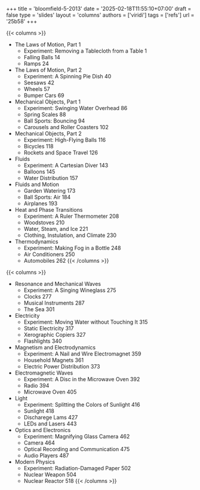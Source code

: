+++
title = 'bloomfield-5-2013'
date = '2025-02-18T11:55:10+07:00'
draft = false
type = 'slides'
layout = 'columns'
authors = ['viridi']
tags = ['refs']
url = '25b58'
+++
<!--more-->

{{< columns >}}
+ The Laws of Motion, Part 1
  - Experiment: Removing a Tablecloth from a Table 1
  - Falling Balls 14
  - Ramps 24
+ The Laws of Motion, Part 2
  - Experiment: A Spinning Pie Dish 40
  - Seesaws 42
  - Wheels 57
  - Bumper Cars 69
+ Mechanical Objects, Part 1
  - Experiment: Swinging Water Overhead 86
  - Spring Scales 88
  - Ball Sports: Bouncing 94
  - Carousels and Roller Coasters 102
+ Mechanical Objects, Part 2
  - Experiment: High-Flying Balls 116
  - Bicycles 118
  - Rockets and Space Travel 126
+ Fluids
  - Experiment: A Cartesian Diver 143
  - Balloons 145
  - Water Distribution 157
+ Fluids and Motion
  - Garden Watering 173
  - Ball Sports: Air 184
  - Airplanes 193
+ Heat and Phase Transitions
  - Experiment: A Ruler Thermometer 208
  - Woodstoves 210
  - Water, Steam, and Ice 221
  - Clothing, Instulation, and Climate 230
+ Thermodynamics
  - Experiment: Making Fog in a Bottle 248
  - Air Conditioners 250
  - Automobiles 262
{{< /columns >}}

{{< columns >}}
+ Resonance and Mechanical Waves
  - Experiment: A Singing Wineglass 275
  - Clocks 277
  - Musical Instruments 287
  - The Sea 301
+ Electricity
  - Experiment: Moving Water without Touching It 315
  - Static Electricity 317
  - Xerographic Copiers 327
  - Flashlights 340
+ Magnetism and Electrodynamics
  - Experiment: A Nail and Wire Electromagnet 359
  - Household Magnets 361
  - Electric Power Distribution 373
+ Electromagnetic Waves
  - Experiment: A Disc in the Microwave Oven 392
  - Radio 394
  - Microwave Oven 405
+ Light
  - Experiment: Splitting the Colors of Sunlight 416
  - Sunlight 418
  - Discharege Lams 427
  - LEDs and Lasers 443
+ Optics and Electronics
  - Experiment: Magnifying Glass Camera 462
  - Camera 464
  - Optical Recording and Communication 475
  - Audio Players 487
+ Modern Physics
  - Experiment: Radiation-Damaged Paper 502
  - Nuclear Weapon 504
  - Nuclear Reactor 518
{{< /columns >}}
